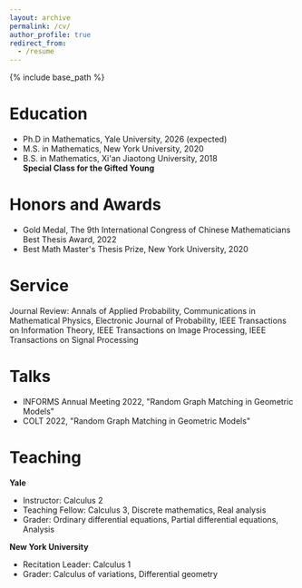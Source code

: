 ```yaml
---
layout: archive
permalink: /cv/
author_profile: true
redirect_from:
  - /resume
---
```


{% include base_path %}

Education
======
* Ph.D in Mathematics, Yale University, 2026 (expected)
* M.S. in Mathematics, New York University, 2020
* B.S. in Mathematics, Xi'an Jiaotong University, 2018
  <br> **Special Class for the Gifted Young**


  
Honors and Awards
=====
* Gold Medal, The 9th International Congress of Chinese Mathematicians Best Thesis Award, 2022
* Best Math Master's Thesis Prize, New York University, 2020


Service
======
Journal Review: Annals of Applied Probability, Communications in Mathematical Physics, Electronic Journal of Probability, IEEE Transactions on Information Theory, IEEE Transactions on Image Processing, IEEE Transactions on Signal Processing

  
Talks
======
* INFORMS Annual Meeting 2022, "Random Graph Matching in Geometric Models"
* COLT 2022, "Random Graph Matching in Geometric Models"  
  
Teaching
======
**Yale**
* Instructor: Calculus 2
* Teaching Fellow: Calculus 3, Discrete mathematics, Real analysis
* Grader: Ordinary differential equations, Partial differential equations, Analysis

**New York University**
* Recitation Leader: Calculus 1
* Grader: Calculus of variations, Differential geometry
  

